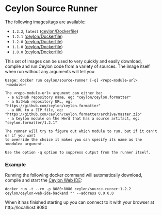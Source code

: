 # Ceylon Source Runner

The following images/tags are available:

 - `1.2.2`, `latest` ([ceylon/Dockerfile](https://github.com/ceylon-docker/source-runner/blob/1.2.2/Dockerfile))
 - `1.2.1` ([ceylon/Dockerfile](https://github.com/ceylon-docker/source-runner/blob/1.2.1/Dockerfile))
 - `1.2.0` ([ceylon/Dockerfile](https://github.com/ceylon-docker/source-runner/blob/1.2.0/Dockerfile))
 - `1.1.0` ([ceylon/Dockerfile](https://github.com/ceylon-docker/source-runner/blob/1.1.0/Dockerfile))
 - `1.0.0` ([ceylon/Dockerfile](https://github.com/ceylon-docker/source-runner/blob/1.0.0/Dockerfile))

This set of images can be used to very quickly and easily download, compile and run Ceylon code from a variety of sources. The image itself when run without any arguments will tell you:

```
Usage: docker run ceylon/source-runner [-q] <repo-module-url> [<module>]

The <repo-module-url> argument can either be:
 - a GitHub repository name, eg: "ceylon/ceylon.formatter"
 - a GitHub repository URL, eg: "https://github.com/ceylon/ceylon.formatter"
 - a URL to a ZIP file, eg: "https://github.com/ceylon/ceylon.formatter/archive/master.zip"
 - a Ceylon module on the Herd that has a source artifact, eg: "ceylon.formatter/1.2.1"

The runner will try to figure out which module to run, but if it can't or if you want
to override the choice it makes you can specify its name as the <module> argument.

Use the option -q option to suppress output from the runner itself.
```

### Example

Running the following docker command will automatically download, compile and start the [Ceylon Web IDE](https://github.com/ceylon/ceylon-web-ide-backend):

    docker run -t --rm -p 8080:8080 ceylon/source-runner:1.2.2 ceylon/ceylon-web-ide-backend "" --address 0.0.0.0

When it has finished starting up you can connect to it with your browser at http://localhost:8080

